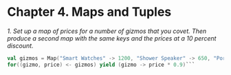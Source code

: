 # Chapter 4. Maps and Tuples

_1. Set up a map of prices for a number of gizmos that you covet. Then produce a second map with the same keys and the prices at a 10 percent discount._
```scala
val gizmos = Map("Smart Watches" -> 1200, "Shower Speaker" -> 650, "Portable Projector" -> 460)
for((gizmo, price) <- gizmos) yield (gizmo -> price * 0.9)```
